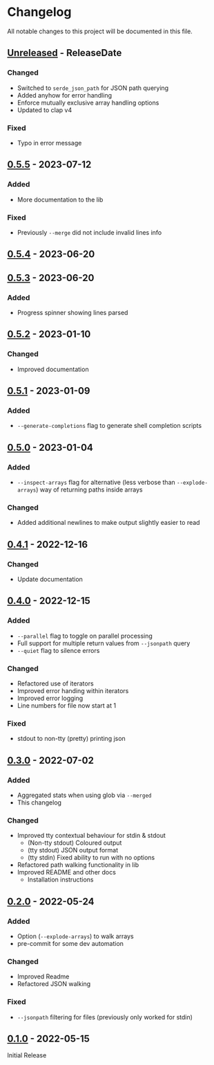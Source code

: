 # Changelog

All notable changes to this project will be documented in this file.

<!-- next-header -->

## [Unreleased] - ReleaseDate

### Changed
- Switched to `serde_json_path` for JSON path querying
- Added anyhow for error handling
- Enforce mutually exclusive array handling options
- Updated to clap v4

### Fixed
- Typo in error message

## [0.5.5] - 2023-07-12

### Added
- More documentation to the lib

### Fixed
- Previously `--merge` did not include invalid lines info

## [0.5.4] - 2023-06-20

## [0.5.3] - 2023-06-20

### Added
- Progress spinner showing lines parsed

## [0.5.2] - 2023-01-10

### Changed
- Improved documentation

## [0.5.1] - 2023-01-09

### Added
- `--generate-completions` flag to generate shell completion scripts

## [0.5.0] - 2023-01-04

### Added
- `--inspect-arrays` flag for alternative (less verbose than `--explode-arrays`) way of returning paths inside arrays

### Changed
- Added additional newlines to make output slightly easier to read

## [0.4.1] - 2022-12-16

### Changed

- Update documentation

## [0.4.0] - 2022-12-15

### Added
- `--parallel` flag to toggle on parallel processing
- Full support for multiple return values from `--jsonpath` query
- `--quiet` flag to silence errors

### Changed
- Refactored use of iterators
- Improved error handing within iterators
- Improved error logging
- Line numbers for file now start at 1

### Fixed
- stdout to non-tty (pretty) printing json

## [0.3.0] - 2022-07-02

### Added
- Aggregated stats when using glob via `--merged`
- This changelog

### Changed
- Improved tty contextual behaviour for stdin & stdout
  - (Non-tty stdout) Coloured output
  - (tty stdout) JSON output format
  - (tty stdin) Fixed ability to run with no options
- Refactored path walking functionality in lib
- Improved README and other docs
  - Installation instructions

## [0.2.0] - 2022-05-24

### Added
- Option (`--explode-arrays`) to walk arrays
- pre-commit for some dev automation

### Changed
- Improved Readme
- Refactored JSON walking

### Fixed
- `--jsonpath` filtering for files (previously only worked for stdin)

## [0.1.0] - 2022-05-15

Initial Release

<!-- next-url -->
[Unreleased]: https://github.com/cbrown1234/analyse-json/compare/v0.5.5...HEAD
[0.5.5]: https://github.com/cbrown1234/analyse-json/compare/v0.5.4...v0.5.5
[0.5.4]: https://github.com/cbrown1234/analyse-json/compare/v0.5.3...v0.5.4
[0.5.3]: https://github.com/cbrown1234/analyse-json/compare/v0.5.2...v0.5.3
[0.5.2]: https://github.com/cbrown1234/analyse-json/compare/v0.5.1...v0.5.2
[0.5.1]: https://github.com/cbrown1234/analyse-json/compare/v0.5.0...v0.5.1
[0.5.0]: https://github.com/cbrown1234/analyse-json/compare/v0.4.1...v0.5.0
[0.4.1]: https://github.com/cbrown1234/analyse-json/compare/v0.4.0...v0.4.1
[0.4.0]: https://github.com/cbrown1234/analyse-json/compare/v0.3.0...v0.4.0
[0.3.0]: https://github.com/cbrown1234/analyse-json/compare/v0.2.0...v0.3.0
[0.2.0]: https://github.com/cbrown1234/analyse-json/compare/v0.1.0...v0.2.0
[0.1.0]: https://github.com/cbrown1234/analyse-json/releases/tag/v0.1.0
